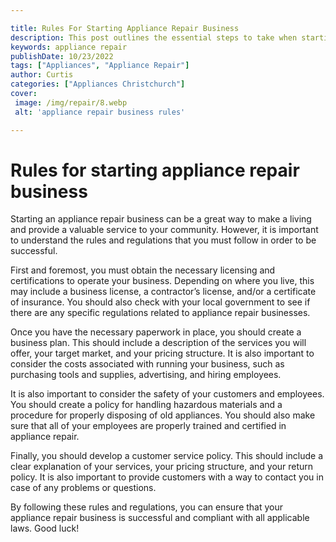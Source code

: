 ```yaml
---

title: Rules For Starting Appliance Repair Business
description: This post outlines the essential steps to take when starting an appliance repair business, making it an essential read for anyone considering this venture; read on to find out more!
keywords: appliance repair
publishDate: 10/23/2022
tags: ["Appliances", "Appliance Repair"]
author: Curtis
categories: ["Appliances Christchurch"]
cover: 
 image: /img/repair/8.webp
 alt: 'appliance repair business rules'

---
```


# Rules for starting appliance repair business

Starting an appliance repair business can be a great way to make a living and provide a valuable service to your community. However, it is important to understand the rules and regulations that you must follow in order to be successful.

First and foremost, you must obtain the necessary licensing and certifications to operate your business. Depending on where you live, this may include a business license, a contractor’s license, and/or a certificate of insurance. You should also check with your local government to see if there are any specific regulations related to appliance repair businesses.

Once you have the necessary paperwork in place, you should create a business plan. This should include a description of the services you will offer, your target market, and your pricing structure. It is also important to consider the costs associated with running your business, such as purchasing tools and supplies, advertising, and hiring employees.

It is also important to consider the safety of your customers and employees. You should create a policy for handling hazardous materials and a procedure for properly disposing of old appliances. You should also make sure that all of your employees are properly trained and certified in appliance repair.

Finally, you should develop a customer service policy. This should include a clear explanation of your services, your pricing structure, and your return policy. It is also important to provide customers with a way to contact you in case of any problems or questions.

By following these rules and regulations, you can ensure that your appliance repair business is successful and compliant with all applicable laws. Good luck!